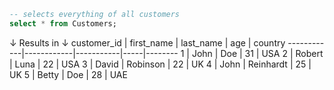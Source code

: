```sql
-- selects everything of all customers 
select * from Customers;
```
↓ Results in ↓
customer_id | first_name | last_name | age | country
------------|------------|-----------|-----|--------
1	        | John	     | Doe	     | 31  | USA
2	        | Robert	 | Luna	     | 22  | USA
3	        | David	     | Robinson	 | 22  | UK
4	        | John	     | Reinhardt | 25  | UK
5	        | Betty	     | Doe	     | 28  | UAE